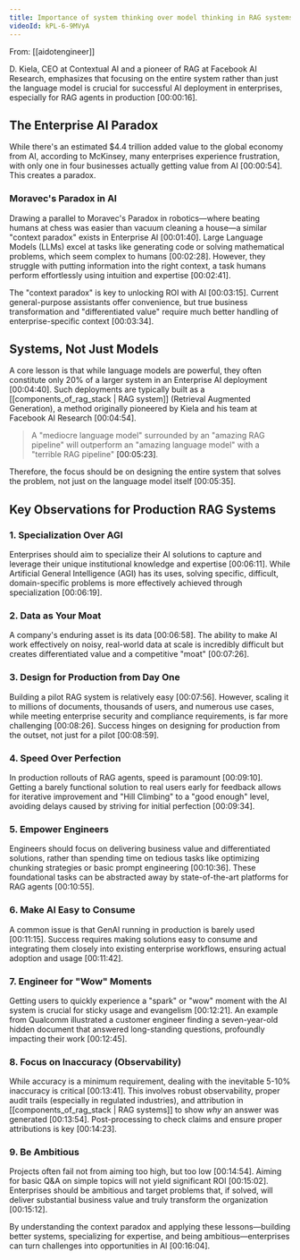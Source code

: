 ```yaml
---
title: Importance of system thinking over model thinking in RAG systems
videoId: kPL-6-9MVyA
---
```


From: [[aidotengineer]] <br/> 

D. Kiela, CEO at Contextual AI and a pioneer of RAG at Facebook AI Research, emphasizes that focusing on the entire system rather than just the language model is crucial for successful AI deployment in enterprises, especially for RAG agents in production <a class="yt-timestamp" data-t="00:00:16">[00:00:16]</a>.

## The Enterprise AI Paradox

While there's an estimated $4.4 trillion added value to the global economy from AI, according to McKinsey, many enterprises experience frustration, with only one in four businesses actually getting value from AI <a class="yt-timestamp" data-t="00:00:54">[00:00:54]</a>. This creates a paradox.

### Moravec's Paradox in AI
Drawing a parallel to Moravec's Paradox in robotics—where beating humans at chess was easier than vacuum cleaning a house—a similar "context paradox" exists in Enterprise AI <a class="yt-timestamp" data-t="00:01:40">[00:01:40]</a>. Large Language Models (LLMs) excel at tasks like generating code or solving mathematical problems, which seem complex to humans <a class="yt-timestamp" data-t="00:02:28">[00:02:28]</a>. However, they struggle with putting information into the right context, a task humans perform effortlessly using intuition and expertise <a class="yt-timestamp" data-t="00:02:41">[00:02:41]</a>.

The "context paradox" is key to unlocking ROI with AI <a class="yt-timestamp" data-t="00:03:15">[00:03:15]</a>. Current general-purpose assistants offer convenience, but true business transformation and "differentiated value" require much better handling of enterprise-specific context <a class="yt-timestamp" data-t="00:03:34">[00:03:34]</a>.

## Systems, Not Just Models

A core lesson is that while language models are powerful, they often constitute only 20% of a larger system in an Enterprise AI deployment <a class="yt-timestamp" data-t="00:04:40">[00:04:40]</a>. Such deployments are typically built as a [[components_of_rag_stack | RAG system]] (Retrieval Augmented Generation), a method originally pioneered by Kiela and his team at Facebook AI Research <a class="yt-timestamp" data-t="00:04:54">[00:04:54]</a>.

> A "mediocre language model" surrounded by an "amazing RAG pipeline" will outperform an "amazing language model" with a "terrible RAG pipeline" <a class="yt-timestamp" data-t="00:05:23">[00:05:23]</a>.

Therefore, the focus should be on designing the entire system that solves the problem, not just on the language model itself <a class="yt-timestamp" data-t="00:05:35">[00:05:35]</a>.

## Key Observations for Production RAG Systems

### 1. Specialization Over AGI
Enterprises should aim to specialize their AI solutions to capture and leverage their unique institutional knowledge and expertise <a class="yt-timestamp" data-t="00:06:11">[00:06:11]</a>. While Artificial General Intelligence (AGI) has its uses, solving specific, difficult, domain-specific problems is more effectively achieved through specialization <a class="yt-timestamp" data-t="00:06:19">[00:06:19]</a>.

### 2. Data as Your Moat
A company's enduring asset is its data <a class="yt-timestamp" data-t="00:06:58">[00:06:58]</a>. The ability to make AI work effectively on noisy, real-world data at scale is incredibly difficult but creates differentiated value and a competitive "moat" <a class="yt-timestamp" data-t="00:07:26">[00:07:26]</a>.

### 3. Design for Production from Day One
Building a pilot RAG system is relatively easy <a class="yt-timestamp" data-t="00:07:56">[00:07:56]</a>. However, scaling it to millions of documents, thousands of users, and numerous use cases, while meeting enterprise security and compliance requirements, is far more challenging <a class="yt-timestamp" data-t="00:08:26">[00:08:26]</a>. Success hinges on designing for production from the outset, not just for a pilot <a class="yt-timestamp" data-t="00:08:59">[00:08:59]</a>.

### 4. Speed Over Perfection
In production rollouts of RAG agents, speed is paramount <a class="yt-timestamp" data-t="00:09:10">[00:09:10]</a>. Getting a barely functional solution to real users early for feedback allows for iterative improvement and "Hill Climbing" to a "good enough" level, avoiding delays caused by striving for initial perfection <a class="yt-timestamp" data-t="00:09:34">[00:09:34]</a>.

### 5. Empower Engineers
Engineers should focus on delivering business value and differentiated solutions, rather than spending time on tedious tasks like optimizing chunking strategies or basic prompt engineering <a class="yt-timestamp" data-t="00:10:36">[00:10:36]</a>. These foundational tasks can be abstracted away by state-of-the-art platforms for RAG agents <a class="yt-timestamp" data-t="00:10:55">[00:10:55]</a>.

### 6. Make AI Easy to Consume
A common issue is that GenAI running in production is barely used <a class="yt-timestamp" data-t="00:11:15">[00:11:15]</a>. Success requires making solutions easy to consume and integrating them closely into existing enterprise workflows, ensuring actual adoption and usage <a class="yt-timestamp" data-t="00:11:42">[00:11:42]</a>.

### 7. Engineer for "Wow" Moments
Getting users to quickly experience a "spark" or "wow" moment with the AI system is crucial for sticky usage and evangelism <a class="yt-timestamp" data-t="00:12:21">[00:12:21]</a>. An example from Qualcomm illustrated a customer engineer finding a seven-year-old hidden document that answered long-standing questions, profoundly impacting their work <a class="yt-timestamp" data-t="00:12:45">[00:12:45]</a>.

### 8. Focus on Inaccuracy (Observability)
While accuracy is a minimum requirement, dealing with the inevitable 5-10% inaccuracy is critical <a class="yt-timestamp" data-t="00:13:41">[00:13:41]</a>. This involves robust observability, proper audit trails (especially in regulated industries), and attribution in [[components_of_rag_stack | RAG systems]] to show *why* an answer was generated <a class="yt-timestamp" data-t="00:13:54">[00:13:54]</a>. Post-processing to check claims and ensure proper attributions is key <a class="yt-timestamp" data-t="00:14:23">[00:14:23]</a>.

### 9. Be Ambitious
Projects often fail not from aiming too high, but too low <a class="yt-timestamp" data-t="00:14:54">[00:14:54]</a>. Aiming for basic Q&A on simple topics will not yield significant ROI <a class="yt-timestamp" data-t="00:15:02">[00:15:02]</a>. Enterprises should be ambitious and target problems that, if solved, will deliver substantial business value and truly transform the organization <a class="yt-timestamp" data-t="00:15:12">[00:15:12]</a>.

By understanding the context paradox and applying these lessons—building better systems, specializing for expertise, and being ambitious—enterprises can turn challenges into opportunities in AI <a class="yt-timestamp" data-t="00:16:04">[00:16:04]</a>.